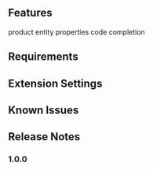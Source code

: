 ## Features

product entity properties code completion

## Requirements

## Extension Settings

## Known Issues

## Release Notes

### 1.0.0
